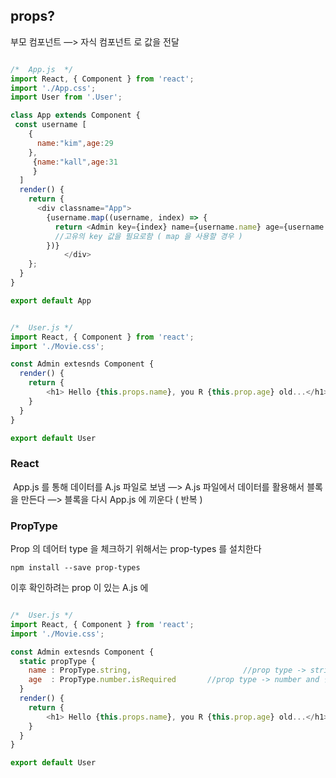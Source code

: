 ## props?

부모 컴포넌트 —> 자식 컴포넌트 로 값을 전달

```javascript

/*	App.js	*/
import React, { Component } from 'react';
import './App.css';
import User from '.User';

class App extends Component {
 const username [
    {
      name:"kim",age:29
    },
     {name:"kall",age:31
     }
  ]
  render() {
    return {
      <div classname="App">
      	{username.map((username, index) => {
          return <Admin key={index} name={username.name} age={username.age} />
          //고유의 key 값을 필요로함 ( map 을 사용할 경우 )
        })}
			</div>
    };
  }
}

export default App


/* 	User.js */
import React, { Component } from 'react';
import './Movie.css';

const Admin extesnds Component {
  render() {
    return {
        <h1> Hello {this.props.name}, you R {this.prop.age} old...</h1>
    }
  }
}

export default User

```

### React 

​    App.js 를 통해 데이터를 A.js 파일로 보냄 —> A.js 파일에서 데이터를 활용해서 블록을 만든다 —> 블록을 다시 App.js 에 끼운다 ( 반복 )

### PropType

Prop 의 데어터 type 을 체크하기 위해서는 prop-types 를 설치한다 

```
npm install --save prop-types
```

이후 확인하려는 prop 이 있는 A.js 에

```javascript

/* 	User.js */
import React, { Component } from 'react';
import './Movie.css';

const Admin extesnds Component {
  static propType {
    name : PropType.string,							//prop type -> string 
    age  : PropType.number.isRequired		//prop type -> number and 필수로 있어야한다.
  }
  render() {
    return {
        <h1> Hello {this.props.name}, you R {this.prop.age} old...</h1>
    }
  }
}

export default User


```

